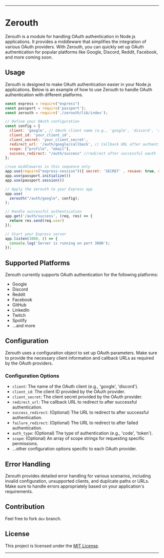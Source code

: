 
---

# Zerouth

Zerouth is a module for handling OAuth authentication in Node.js applications. It provides a middleware that simplifies the integration of various OAuth providers. With Zerouth, you can quickly set up OAuth authentication for popular platforms like Google, Discord, Reddit, Facebook, and more coming soon.

## Usage

Zerouth is designed to make OAuth authentication easier in your Node.js applications. Below is an example of how to use Zerouth to handle OAuth authentication with different platforms.

```javascript
const express = require("express")
const passport = require('passport');
const zerouth = require('./zerouth/lib/index');

// Define your OAuth configuration
const config = {
  client: 'google', // OAuth client name (e.g., 'google', 'discord', 'reddit')
  client_id: 'your_client_id',
  client_secret: 'your_client_secret',
  redirect_url: '/auth/google/callback', // Callback URL after authentication
  scope: ["profile", "email"],
  success_redirect: "/auth/success" //redirect after successful oauth
};

//use middlewares in this sequence only
app.use(require("express-session")({ secret: 'SECRET' , resave: true, saveUninitialized: true}))
app.use(passport.initialize())
app.use(passport.session())

// Apply the zerouth to your Express app
app.use(
  zerouth("/auth/google", config);
);

// Handle successful authentication
app.get('/auth/success', (req, res) => {
  return res.send(req.user)
});

// Start your Express server
app.listen(3000, () => {
  console.log('Server is running on port 3000');
});
```

## Supported Platforms

Zerouth currently supports OAuth authentication for the following platforms:

- Google
- Discord
- Reddit
- Facebook
- GitHub
- LinkedIn
- Twitch
- Spotify
- ...and more

## Configuration

Zerouth uses a configuration object to set up OAuth parameters. Make sure to provide the necessary client information and callback URLs as required by the OAuth providers.

### Configuration Options

- `client`: The name of the OAuth client (e.g., 'google', 'discord').
- `client_id`: The client ID provided by the OAuth provider.
- `client_secret`: The client secret provided by the OAuth provider.
- `redirect_url`: The callback URL to redirect to after successful authentication.
- `success_redirect`: (Optional) The URL to redirect to after successful authentication.
- `failure_redirect`: (Optional) The URL to redirect to after failed authentication.
- `auth_type`: (Optional) The type of authentication (e.g., 'code', 'token').
- `scope`: (Optional) An array of scope strings for requesting specific permissions.
- ...other configuration options specific to each OAuth provider.

## Error Handling

Zerouth provides detailed error handling for various scenarios, including invalid configuration, unsupported clients, and duplicate paths or URLs. Make sure to handle errors appropriately based on your application's requirements.

## Contribution
Feel free to fork `dev` branch.

## License

This project is licensed under the [MIT License](LICENSE).

---